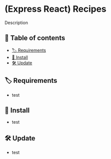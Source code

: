 # (Express React) Recipes

Description

## 📖 Table of contents

-   [🏷️ Requirements](#user-content-️-requirements)
-   [🧰 Install](#user-content--install)
-   [🛠️ Update](#user-content-️-update)

## 🏷️ Requirements

-   test

## 🧰 Install

-   test

## 🛠️ Update

-   test
